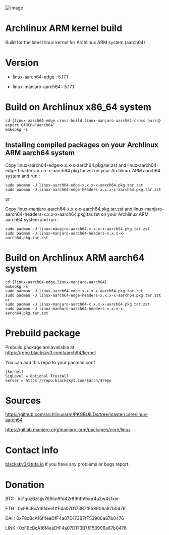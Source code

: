 ![image](https://user-images.githubusercontent.com/68618182/149712738-3294351d-208f-4103-bc54-4fb0556e1524.png)

# Archlinux ARM kernel build
Build for the latest linux kernel for Archlinux ARM system (aarch64)

# Version

- linux-aarch64-edge : 5.17.1

- linux-manjaro-aarch64 : 5.17.1

# Build on Archlinux x86_64 system

    cd {linux-aarch64-edge-cross-build,linux-manjaro-aarch64-cross-build}
    export CARCH="aarch64"
    makepkg -s

## Installing compiled packages on your Archlinux ARM aarch64 system  

Copy linux-aarch64-edge-x.x.x-x-aarch64.pkg.tar.zst and linux-aarch64-edge-headers-x.x.x-x-aarch64.pkg.tar.zst on your Archlinux ARM aarch64 system and run :

    sudo pacman -U linux-aarch64-edge-x.x.x-x-aarch64.pkg.tar.zst  
    sudo pacman -U linux-aarch64-edge-headers-x.x.x-x-aarch64.pkg.tar.zst     

or

Copy linux-manjaro-aarch64-x.x.x-x-aarch64.pkg.tar.zst and linux-manjaro-aarch64-headers-x.x.x-x-aarch64.pkg.tar.zst on your Archlinux ARM aarch64 system and run :

    sudo pacman -U linux-manajro-aarch64-x.x.x-x-aarch64.pkg.tar.zst  
    sudo pacman -U linux-manjaro-aarch64-headers-x.x.x-x-aarch64.pkg.tar.zst   

# Build on Archlinux ARM aarch64 system

    cd {linux-aarch64-edge,linux-manjaro-aarch64}
    makepkg -s
    sudo pacman -U linux-aarch64-edge-x.x.x-x-aarch64.pkg.tar.zst  
    sudo pacman -U linux-aarch64-edge-headers-x.x.x-x-aarch64.pkg.tar.zst
    or
    sudo pacman -U linux-manjaro-aarch64-x.x.x-x-aarch64.pkg.tar.zst  
    sudo pacman -U linux-manharo-aarch64-headers-x.x.x-x-aarch64.pkg.tar.zst  

# Prebuild package

Prebuild package are available at https://repo.blacksky3.com/aarch64/kernel

You can add this repo to your pacman.conf

    [kernel]
    SigLevel = Optional TrustAll
    Server = https://repo.blacksky3.com/$arch/$repo

# Sources

https://github.com/archlinuxarm/PKGBUILDs/tree/master/core/linux-aarch64

https://gitlab.manjaro.org/manjaro-arm/packages/core/linux

# Contact info

blacksky3@tuta.io if you have any problems or bugs report.

# Donation

BTC : bc1quz6zcjjy769cn9fd42r89hfh9unr4u2w4sfxer

ETH : 0xF8cBcA16f4eeDfF4a07D173B7fF53906a87b0476

DAI : 0xF8cBcA16f4eeDfF4a07D173B7fF53906a87b0476

LINK : 0xF8cBcA16f4eeDfF4a07D173B7fF53906a87b0476
